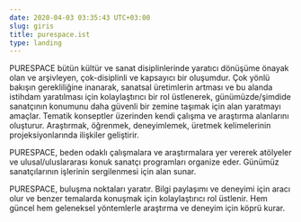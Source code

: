 ```yaml
---
date: 2020-04-03 03:35:43 UTC+03:00
slug: giris
title: purespace.ist
type: landing
---
```

PURESPACE bütün kültür ve sanat disiplinlerinde
yaratıcı dönüşüme önayak olan ve arşivleyen,
çok-disiplinli ve kapsayıcı bir oluşumdur.
Çok yönlü bakışın gerekliliğine inanarak,
sanatsal üretimlerin artması ve bu alanda istihdam yaratılması için
kolaylaştırıcı bir rol üstlenerek,
günümüzde/şimdide sanatçının konumunu daha güvenli bir zemine taşımak için
alan yaratmayı amaçlar.
Tematik konseptler üzerinden kendi çalışma ve araştırma alanlarını oluşturur.
Araştırmak, öğrenmek, deneyimlemek, üretmek kelimelerinin
projeksiyonlarında ilişkiler geliştirir.

PURESPACE, beden odaklı çalışmalara ve araştırmalara yer vererek
atölyeler ve ulusal/uluslararası konuk sanatçı programları organize eder.
Günümüz sanatçılarının işlerinin sergilenmesi için alan sunar.

PURESPACE, buluşma noktaları yaratır.
Bilgi paylaşımı ve deneyimi için aracı olur
ve benzer temalarda konuşmak için kolaylaştırıcı rol üstlenir.
Hem güncel hem geleneksel yöntemlerle araştırma ve deneyim için
köprü kurar.
